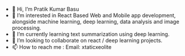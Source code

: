 - 👋 Hi, I’m Pratik Kumar Basu
- 👀 I’m interested in React Based Web and Mobile app development, alongside machine learning, deep learning, data analysis and image processing.
- 🌱 I’m currently learning text summarization using deep learning.
- 💞️ I’m looking to collaborate on react / deep learning projects.
- 📫 How to reach me : Email: xtaticxeolite

<!---
xtaticxeolite/xtaticxeolite is a ✨ special ✨ repository because its `README.md` (this file) appears on your GitHub profile.
You can click the Preview link to take a look at your changes.
--->
